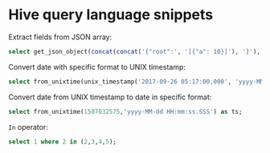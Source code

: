 # Hive query language snippets
Extract fields from JSON array:
```sql
select get_json_object(concat(concat('{"root":', '[{"a": 10}]'), '}'), '$.root.a[0]') as a;
```
Convert date with specific format to UNIX timestamp:
```sql
select from_unixtime(unix_timestamp('2017-09-26 05:17:00,000', 'yyyy-MM-dd HH:mm:ss,SSS'),'HH:mm:ss') as ts;
```
Convert date from UNIX timestamp to date in specific format:
```sql
select from_unixtime(1507032575,'yyyy-MM-dd HH:mm:ss.SSS') as ts;
```
`In` operator:
```sql
select 1 where 2 in (2,3,4,5);
```

